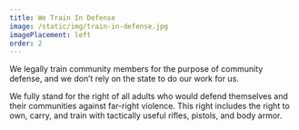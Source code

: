```yaml
---
title: We Train In Defense
image: /static/img/train-in-defense.jpg
imagePlacement: left
order: 2
---
```

We legally train community members for the purpose of community defense, and we don’t rely on the state to do our work for us.

We fully stand for the right of all adults who would defend themselves and their communities against far-right violence. This right includes the right to own, carry, and train with tactically useful rifles, pistols, and body armor.